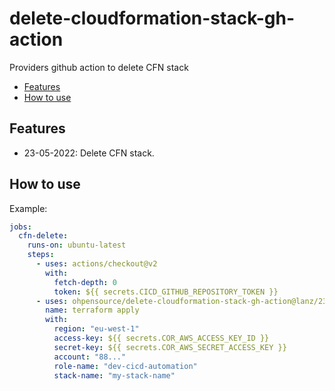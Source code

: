 # delete-cloudformation-stack-gh-action

Providers github action to delete CFN stack

- [Features](#features)
- [How to use](#how-to-use)

## Features

- 23-05-2022: Delete CFN stack.

## How to use

Example:

```yaml
jobs:
  cfn-delete:
    runs-on: ubuntu-latest
    steps:
      - uses: actions/checkout@v2
        with:
          fetch-depth: 0
          token: ${{ secrets.CICD_GITHUB_REPOSITORY_TOKEN }}
      - uses: ohpensource/delete-cloudformation-stack-gh-action@lanz/2307
        name: terraform apply
        with:
          region: "eu-west-1"
          access-key: ${{ secrets.COR_AWS_ACCESS_KEY_ID }}
          secret-key: ${{ secrets.COR_AWS_SECRET_ACCESS_KEY }}
          account: "88..."
          role-name: "dev-cicd-automation"
          stack-name: "my-stack-name"
```
